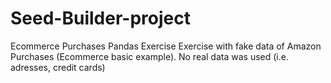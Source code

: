 # Seed-Builder-project
Ecommerce Purchases Pandas Exercise
Exercise with fake data of Amazon Purchases (Ecommerce basic example). No real data was used (i.e. adresses, credit cards)
